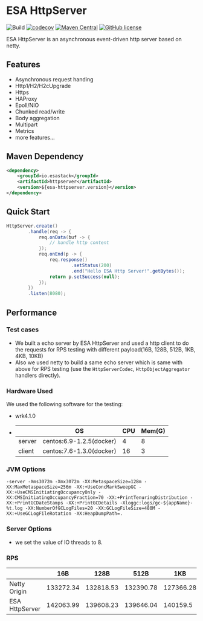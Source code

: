 # ESA HttpServer

![Build](https://github.com/esastack/esa-httpserver/workflows/Build/badge.svg?branch=main)
[![codecov](https://codecov.io/gh/esastack/esa-httpserver/branch/main/graph/badge.svg?token=C6JT3SKXX5)](https://codecov.io/gh/esastack/esa-httpserver)
[![Maven Central](https://maven-badges.herokuapp.com/maven-central/io.esastack/httpserver/badge.svg)](https://maven-badges.herokuapp.com/maven-central/io.esastack/httpserver/)
[![GitHub license](https://img.shields.io/github/license/esastack/esa-httpserver)](https://github.com/esastack/esa-httpserver/blob/main/LICENSE)

ESA HttpServer is an asynchronous event-driven http server based on netty.

## Features

- Asynchronous request handing
- Http1/H2/H2cUpgrade
- Https
- HAProxy
- Epoll/NIO
- Chunked read/write
- Body aggregation
- Multipart
- Metrics
- more features...

## Maven Dependency

```xml
<dependency>
    <groupId>io.esastack</groupId>
    <artifactId>httpserver</artifactId>
    <version>${esa-httpserver.version}</version>
</dependency>
```

## Quick Start

```java
HttpServer.create()
        .handle(req -> {
            req.onData(buf -> {
                // handle http content 
            });
            req.onEnd(p -> {
                req.response()
                        .setStatus(200)
                        .end("Hello ESA Http Server!".getBytes());
                return p.setSuccess(null);
            });
        })
        .listen(8080);
```

## Performance

### Test cases

- We built a echo server by ESA HttpServer and used a http client to do the requests for RPS testing with different payload(16B, 128B, 512B, 1KB, 4KB, 10KB)
- Also we used  netty to build a same echo server which is same with above for RPS testing (use the `HttpServerCodec`, `HttpObjectAggregator` handlers directly).

### Hardware Used

We used the following software for the testing:

- wrk4.1.0

- |        | OS                       | CPU  | Mem(G) |
  | ------ | ------------------------ | ---- | ------ |
  | server | centos:6.9-1.2.5(docker) | 4    | 8      |
  | client | centos:7.6-1.3.0(docker) | 16   | 3      |
  

### JVM Options

```
-server -Xms3072m -Xmx3072m -XX:MetaspaceSize=128m -XX:MaxMetaspaceSize=256m -XX:+UseConcMarkSweepGC -XX:+UseCMSInitiatingOccupancyOnly -XX:CMSInitiatingOccupancyFraction=70 -XX:+PrintTenuringDistribution -XX:+PrintGCDateStamps -XX:+PrintGCDetails -Xloggc:logs/gc-${appName}-%t.log -XX:NumberOfGCLogFiles=20 -XX:GCLogFileSize=480M -XX:+UseGCLogFileRotation -XX:HeapDumpPath=.
```

### Server Options

- we set the value of IO threads to 8.

### RPS

|                | 16B       | 128B      | 512B      | 1KB       | 4KB      | 10KB     |
| -------------- | --------- | --------- | --------- | --------- | -------- | -------- |
| Netty Origin   | 133272.34 | 132818.53 | 132390.78 | 127366.28 | 85408.7  | 49798.84 |
| ESA HttpServer | 142063.99 | 139608.23 | 139646.04 | 140159.5  | 92767.53 | 53534.21 |



